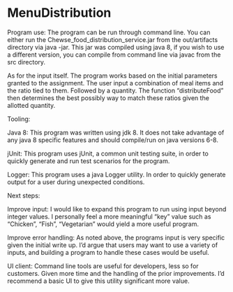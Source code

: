 # MenuDistribution


Program use:
The program can be run through command line. You can either run
the Chewse_food_distribution_service.jar from the out/artifacts directory via java -jar. This jar
was compiled using java 8, if you wish to use a different version, you can compile from
command line via javac from the src directory.

As for the input itself. The program works based on the initial parameters granted to the
assignment. The user input a combination of meal items and the ratio tied to them. Followed by a
quantity. The function “distributeFood” then determines the best possibly way to match these
ratios given the allotted quantity.

Tooling:

Java 8:
This program was written using jdk 8. It does not take advantage of any java 8 specific features
and should compile/run on java versions 6-8.

jUnit:
This program uses jUnit, a common unit testing suite, in order to quickly generate and run test
scenarios for the program.

Logger:
This program uses a java Logger utility. In order to quickly generate output for a user during
unexpected conditions.

Next steps:

Improve input:
I would like to expand this program to run using input beyond integer values. I personally feel a
more meaningful “key” value such as “Chicken”, “Fish”, “Vegetarian” would yield a more
useful program.

Improve error handling:
As noted above, the programs input is very specific given the initial write up. I’d argue that users
may want to use a variety of inputs, and building a program to handle these cases would be
useful.

UI client:
Command line tools are useful for developers, less so for customers. Given more time and the
handling of the prior improvements. I’d recommend a basic UI to give this utility significant
more value.